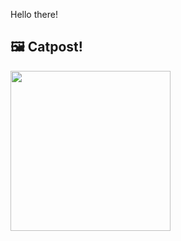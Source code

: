 Hello there!



## 🖼️ Catpost!

<sub>
    <img src="https://cdn2.thecatapi.com/images/0lKfGvesZ.jpg" height="256">
</sub>

